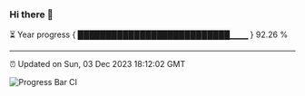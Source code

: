 ### Hi there 👋

⏳ Year progress { ███████████████████████████▁▁▁ } 92.26 %

---

⏰ Updated on Sun, 03 Dec 2023 18:12:02 GMT

![Progress Bar CI](https://github.com/liununu/liununu/workflows/Progress%20Bar%20CI/badge.svg)
